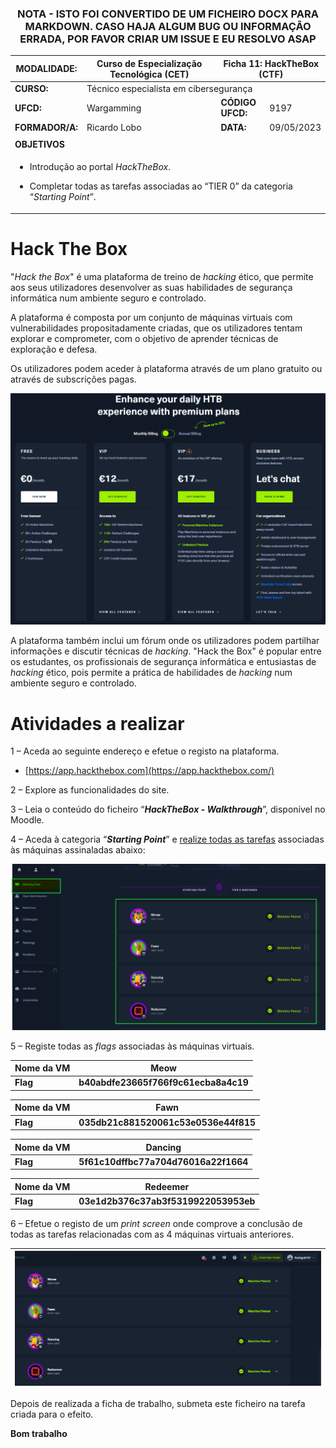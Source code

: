 <div align="center">
<h3>

**NOTA - ISTO FOI CONVERTIDO DE UM FICHEIRO DOCX PARA MARKDOWN. CASO HAJA ALGUM BUG OU INFORMAÇÃO ERRADA, POR FAVOR CRIAR UM ISSUE E EU RESOLVO ASAP**

</h>
</div>

<table style="width:100%;">
<colgroup>
<col style="width: 15%" />
<col style="width: 50%" />
<col style="width: 16%" />
<col style="width: 17%" />
</colgroup>
<thead>
<tr class="header">
<th><strong>MODALIDADE:</strong></th>
<th>Curso de Especialização Tecnológica (CET)</th>
<th colspan="2"><strong>Ficha 11: HackTheBox (CTF)</strong></th>
</tr>
</thead>
<tbody>
<tr class="odd">
<td><strong>CURSO:</strong></td>
<td colspan="3">Técnico especialista em cibersegurança</td>
</tr>
<tr class="even">
<td><strong>UFCD:</strong></td>
<td>Wargamming</td>
<td><strong>CÓDIGO UFCD:</strong></td>
<td>9197</td>
</tr>
<tr class="odd">
<td><strong>FORMADOR/A:</strong></td>
<td>Ricardo Lobo</td>
<td><strong>DATA:</strong></td>
<td>09/05/2023</td>
</tr>
<tr class="even">
<td></td>
<td></td>
<td></td>
<td></td>
</tr>
<tr class="odd">
<td colspan="4"><strong>OBJETIVOS</strong></td>
</tr>
<tr class="even">
<td colspan="4"><ul>
<li><p>Introdução ao portal <em>HackTheBox</em>.</p></li>
<li><p>Completar todas as tarefas associadas ao “TIER 0” da categoria
“<em>Starting Point</em>”.</p></li>
</ul></td>
</tr>
</tbody>
</table>

# Hack The Box

"*Hack the Box*" é uma plataforma de treino de *hacking* ético, que
permite aos seus utilizadores desenvolver as suas habilidades de
segurança informática num ambiente seguro e controlado.

A plataforma é composta por um conjunto de máquinas virtuais com
vulnerabilidades propositadamente criadas, que os utilizadores tentam
explorar e comprometer, com o objetivo de aprender técnicas de
exploração e defesa.

Os utilizadores podem aceder à plataforma através de um plano gratuito
ou através de subscrições pagas.

<img src=".media/HackTheBox-1.png"/>

A plataforma também inclui um fórum onde os utilizadores podem partilhar
informações e discutir técnicas de *hacking*. "Hack the Box" é popular
entre os estudantes, os profissionais de segurança informática e
entusiastas de *hacking* ético, pois permite a prática de habilidades de
*hacking* num ambiente seguro e controlado.

# Atividades a realizar

1 – Aceda ao seguinte endereço e efetue o registo na plataforma.

- [https://app.hackthebox.com](https://app.hackthebox.com/)

2 – Explore as funcionalidades do site.

3 – Leia o conteúdo do ficheiro “***HackTheBox - Walkthrough***”,
disponível no Moodle.

4 – Aceda à categoria “***Starting Point***” e <u>realize todas as
tarefas</u> associadas às máquinas assinaladas abaixo:

<img src=".media/HackTheBox-2.png"/>

5 – Registe todas as *flags* associadas às máquinas virtuais.

| **Nome da VM** | **Meow**                             |
|----------------|--------------------------------------|
| **Flag**       | **b40abdfe23665f766f9c61ecba8a4c19** |

| **Nome da VM** | **Fawn**                             |
|----------------|--------------------------------------|
| **Flag**       | **035db21c881520061c53e0536e44f815** |

| **Nome da VM** | **Dancing**                          |
|----------------|--------------------------------------|
| **Flag**       | **5f61c10dffbc77a704d76016a22f1664** |

| **Nome da VM** | **Redeemer**                         |
|----------------|--------------------------------------|
| **Flag**       | **03e1d2b376c37ab3f5319922053953eb** |

6 – Efetue o registo de um *print screen* onde comprove a conclusão de
todas as tarefas relacionadas com as 4 máquinas virtuais anteriores.

| <img src=".media/HackTheBox-3.png"/> |
|-------------------------------------------------------------------------|

Depois de realizada a ficha de trabalho, submeta este ficheiro na tarefa
criada para o efeito.

**Bom trabalho**

